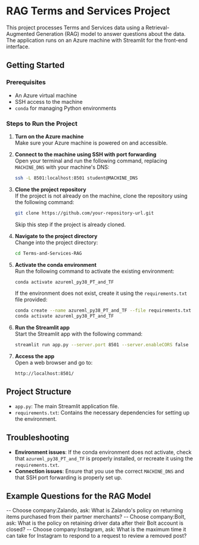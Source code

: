 
# RAG Terms and Services Project

This project processes Terms and Services data using a Retrieval-Augmented Generation (RAG) model to answer questions about the data. The application runs on an Azure machine with Streamlit for the front-end interface.

## Getting Started

### Prerequisites
- An Azure virtual machine
- SSH access to the machine
- `conda` for managing Python environments

### Steps to Run the Project

1. **Turn on the Azure machine**  
   Make sure your Azure machine is powered on and accessible.

2. **Connect to the machine using SSH with port forwarding**  
   Open your terminal and run the following command, replacing `MACHINE_DNS` with your machine's DNS:

   ```bash
   ssh -L 8501:localhost:8501 student@MACHINE_DNS
   ```

3. **Clone the project repository**  
   If the project is not already on the machine, clone the repository using the following command:

   ```bash
   git clone https://github.com/your-repository-url.git
   ```

   Skip this step if the project is already cloned.

4. **Navigate to the project directory**  
   Change into the project directory:

   ```bash
   cd Terms-and-Services-RAG
   
   ```

5. **Activate the conda environment**  
   Run the following command to activate the existing environment:

   ```bash
   conda activate azureml_py38_PT_and_TF
   ```

   If the environment does not exist, create it using the `requirements.txt` file provided:

   ```bash
   conda create --name azureml_py38_PT_and_TF --file requirements.txt
   conda activate azureml_py38_PT_and_TF
   ```

6. **Run the Streamlit app**  
   Start the Streamlit app with the following command:

   ```bash
   streamlit run app.py --server.port 8501 --server.enableCORS false
   ```

7. **Access the app**  
   Open a web browser and go to:

   ```text
   http://localhost:8501/
   ```

## Project Structure
- `app.py`: The main Streamlit application file.
- `requirements.txt`: Contains the necessary dependencies for setting up the environment.

## Troubleshooting
- **Environment issues**: If the conda environment does not activate, check that `azureml_py38_PT_and_TF` is properly installed, or recreate it using the `requirements.txt`.
- **Connection issues**: Ensure that you use the correct `MACHINE_DNS` and that SSH port forwarding is properly set up.

## Example Questions for the RAG Model
-- Choose company:Zalando, ask: What is Zalando's policy on returning items purchased from their partner merchants? 
-- Choose company:Bolt, ask: What is the policy on retaining driver data after their Bolt account is closed?
-- Choose company:Instagram, ask: What is the maximum time it can take for Instagram to respond to a request to review a removed post? 

